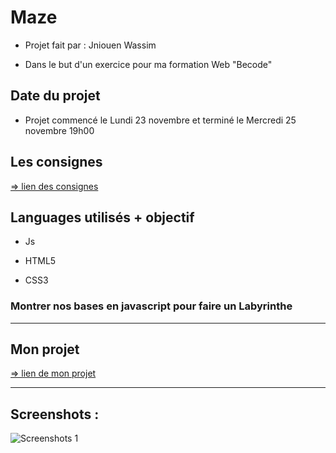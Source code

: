 # Maze

* Projet fait par : Jniouen Wassim

* Dans le but d'un exercice pour ma formation   Web "Becode"


## Date du projet 

* Projet commencé le Lundi 23 novembre et terminé le Mercredi 25 novembre 19h00


## Les consignes

[ => lien des consignes](https://github.com/becodeorg/bxl-hopper-1-25/tree/master/The%20Hill/projects/2.amazeing)


## Languages utilisés + objectif

* Js

* HTML5

* CSS3

### Montrer nos bases en javascript pour faire un Labyrinthe

---------------------------------------------

## Mon projet

[ => lien de mon projet ]()

---------------------------------------------

## Screenshots :

![ Screenshots 1 ]()
